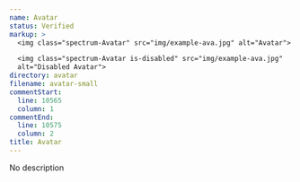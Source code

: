 ```yaml
---
name: Avatar
status: Verified
markup: >
  <img class="spectrum-Avatar" src="img/example-ava.jpg" alt="Avatar">

  <img class="spectrum-Avatar is-disabled" src="img/example-ava.jpg"
  alt="Disabled Avatar">
directory: avatar
filename: avatar-small
commentStart:
  line: 10565
  column: 1
commentEnd:
  line: 10575
  column: 2
title: Avatar
---
```

No description